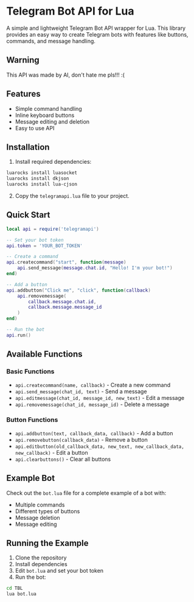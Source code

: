# Telegram Bot API for Lua

A simple and lightweight Telegram Bot API wrapper for Lua. This library provides an easy way to create Telegram bots with features like buttons, commands, and message handling.

## Warning

This API was made by AI, don't hate me pls!!! :(

## Features

- Simple command handling
- Inline keyboard buttons
- Message editing and deletion
- Easy to use API

## Installation

1. Install required dependencies:
```bash
luarocks install luasocket
luarocks install dkjson
luarocks install lua-cjson
```

2. Copy the `telegramapi.lua` file to your project.

## Quick Start

```lua
local api = require('telegramapi')

-- Set your bot token
api.token = 'YOUR_BOT_TOKEN'

-- Create a command
api.createcommand("start", function(message)
    api.send_message(message.chat.id, "Hello! I'm your bot!")
end)

-- Add a button
api.addbutton("Click me", "click", function(callback)
    api.removemessage(
        callback.message.chat.id,
        callback.message.message_id
    )
end)

-- Run the bot
api.run()
```

## Available Functions

### Basic Functions
- `api.createcommand(name, callback)` - Create a new command
- `api.send_message(chat_id, text)` - Send a message
- `api.editmessage(chat_id, message_id, new_text)` - Edit a message
- `api.removemessage(chat_id, message_id)` - Delete a message

### Button Functions
- `api.addbutton(text, callback_data, callback)` - Add a button
- `api.removebutton(callback_data)` - Remove a button
- `api.editbutton(old_callback_data, new_text, new_callback_data, new_callback)` - Edit a button
- `api.clearbuttons()` - Clear all buttons

## Example Bot

Check out the `bot.lua` file for a complete example of a bot with:
- Multiple commands
- Different types of buttons
- Message deletion
- Message editing

## Running the Example

1. Clone the repository
2. Install dependencies
3. Edit `bot.lua` and set your bot token
4. Run the bot:
```bash
cd TBL
lua bot.lua
```



